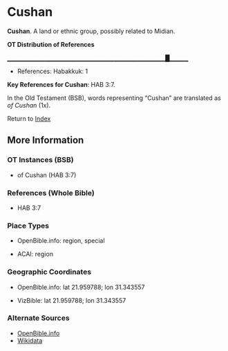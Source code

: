# Cushan
**Cushan**. 
A land or ethnic group, possibly related to Midian. 


**OT Distribution of References**

▁▁▁▁▁▁▁▁▁▁▁▁▁▁▁▁▁▁▁▁▁▁▁▁▁▁▁▁▁▁▁▁▁▁█▁▁▁▁
* References: Habakkuk: 1



**Key References for Cushan**: 
HAB 3:7. 


In the Old Testament (BSB), words representing “Cushan” are translated as 
*of Cushan* (1x). 




Return to [Index](00-Index.md)

## More Information

### OT Instances (BSB)

* of Cushan (HAB 3:7)



### References (Whole Bible)

* HAB 3:7


### Place Types

* OpenBible.info: region, special

* ACAI: region



### Geographic Coordinates

* OpenBible.info: lat 21.959788; lon 31.343557

* VizBible: lat 21.959788; lon 31.343557



### Alternate Sources

* [OpenBible.info](https://www.openbible.info/geo/ancient/a567e0e)
* [Wikidata](http://www.wikidata.org/entity/Q5196167)




